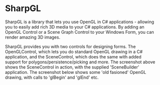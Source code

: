 # SharpGL #
SharpGL is a library that lets you use OpenGL in C# applications - allowing you to easily add rich 3D media to your C# applications. By adding an OpenGL Control or a Scene Graph Control to your Windows Form, you can render amazing 3D images.

SharpGL provides you with two controls for designing forms. The OpenGLControl, which lets you do standard OpenGL drawing in a C# application, and the SceneControl, which does the same with added support for polygons/persistence/picking and more. The screenshot above shows the SceneControl in action, with the supplied 'SceneBuilder' application. The screenshot below shows some 'old fasioned' OpenGL drawing, with calls to 'glBegin' and 'glEnd' etc.